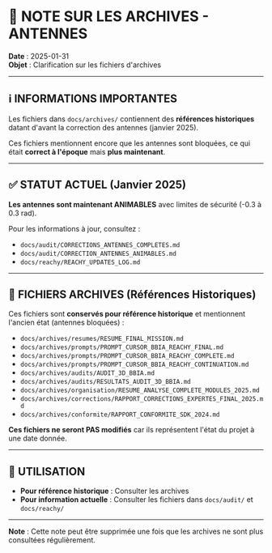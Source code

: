 # 📝 NOTE SUR LES ARCHIVES - ANTENNES

**Date** : 2025-01-31  
**Objet** : Clarification sur les fichiers d'archives

---

## ℹ️ INFORMATIONS IMPORTANTES

Les fichiers dans `docs/archives/` contiennent des **références historiques** datant d'avant la correction des antennes (janvier 2025).

Ces fichiers mentionnent encore que les antennes sont bloquées, ce qui était **correct à l'époque** mais **plus maintenant**.

---

## ✅ STATUT ACTUEL (Janvier 2025)

**Les antennes sont maintenant ANIMABLES** avec limites de sécurité (-0.3 à 0.3 rad).

Pour les informations à jour, consultez :
- `docs/audit/CORRECTIONS_ANTENNES_COMPLETES.md`
- `docs/audit/CORRECTION_ANTENNES_ANIMABLES.md`
- `docs/reachy/REACHY_UPDATES_LOG.md`

---

## 📁 FICHIERS ARCHIVES (Références Historiques)

Ces fichiers sont **conservés pour référence historique** et mentionnent l'ancien état (antennes bloquées) :

- `docs/archives/resumes/RESUME_FINAL_MISSION.md`
- `docs/archives/prompts/PROMPT_CURSOR_BBIA_REACHY_FINAL.md`
- `docs/archives/prompts/PROMPT_CURSOR_BBIA_REACHY_COMPLETE.md`
- `docs/archives/prompts/PROMPT_CURSOR_BBIA_REACHY_CONTINUATION.md`
- `docs/archives/audits/AUDIT_3D_BBIA.md`
- `docs/archives/audits/RESULTATS_AUDIT_3D_BBIA.md`
- `docs/archives/organisation/RESUME_ANALYSE_COMPLETE_MODULES_2025.md`
- `docs/archives/corrections/RAPPORT_CORRECTIONS_EXPERTES_FINAL_2025.md`
- `docs/archives/conformite/RAPPORT_CONFORMITE_SDK_2024.md`

**Ces fichiers ne seront PAS modifiés** car ils représentent l'état du projet à une date donnée.

---

## 🎯 UTILISATION

- **Pour référence historique** : Consulter les archives
- **Pour information actuelle** : Consulter les fichiers dans `docs/audit/` et `docs/reachy/`

---

**Note** : Cette note peut être supprimée une fois que les archives ne sont plus consultées régulièrement.

